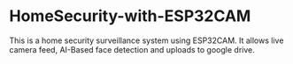 # HomeSecurity-with-ESP32CAM
This is a home security surveillance system using ESP32CAM. It allows live camera feed, AI-Based face detection and uploads to google drive.
